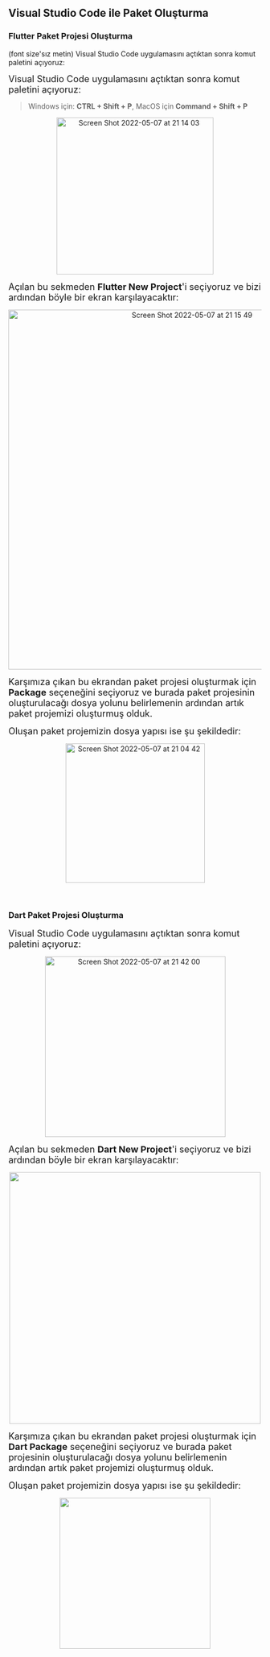 ## Visual Studio Code ile Paket Oluşturma

### Flutter Paket Projesi Oluşturma

(font size'sız metin) Visual Studio Code uygulamasını açtıktan sonra komut paletini açıyoruz:

<font size="4">Visual Studio Code uygulamasını açtıktan sonra komut paletini açıyoruz:</font>
> Windows için: **CTRL + Shift + P**, MacOS için **Command + Shift + P**

<p align="center">
  <img width="312" alt="Screen Shot 2022-05-07 at 21 14 03" src="https://user-images.githubusercontent.com/63751824/167266716-869059ff-8e61-40d6-997c-0f813459e6a0.png">
</p>

<font size="4">Açılan bu sekmeden **Flutter New Project**'i seçiyoruz ve bizi ardından böyle bir ekran karşılayacaktır:</font>

<p align="center">
  <img width="715" alt="Screen Shot 2022-05-07 at 21 15 49" src="https://user-images.githubusercontent.com/63751824/167266766-ed28c5ce-ae78-45f6-a59b-84b529091c64.png">
</p>


<font size="4">Karşımıza çıkan bu ekrandan paket projesi oluşturmak için **Package** seçeneğini seçiyoruz ve burada paket projesinin oluşturulacağı dosya yolunu belirlemenin ardından artık paket projemizi oluşturmuş olduk.</font>


<font size="4">Oluşan paket projemizin dosya yapısı ise şu şekildedir:</font>

<p align="center">
  <img width="277" alt="Screen Shot 2022-05-07 at 21 04 42" src="https://user-images.githubusercontent.com/63751824/167266480-4690dcfb-81c6-4621-b1d5-29775d30c7c4.png">
</p>



<p>&nbsp;</p>

### Dart Paket Projesi Oluşturma

<font size="4">Visual Studio Code uygulamasını açtıktan sonra komut paletini açıyoruz:</font>

<p align="center">
  <img width="359" alt="Screen Shot 2022-05-07 at 21 42 00" src="https://user-images.githubusercontent.com/63751824/167267621-41c4e8ae-650a-44ce-b5c5-5d02df9b0e52.png">
</p>

<font size="4">Açılan bu sekmeden **Dart New Project**'i seçiyoruz ve bizi ardından böyle bir ekran karşılayacaktır:</font>

<p align="center">
  <img src="https://user-images.githubusercontent.com/61869567/162194137-fd726ec9-3b30-4559-aef1-f13f82f06d5d.png" width="500"/>
</p>


<font size="4">Karşımıza çıkan bu ekrandan paket projesi oluşturmak için **Dart Package** seçeneğini seçiyoruz ve burada paket projesinin oluşturulacağı dosya yolunu belirlemenin ardından artık paket projemizi oluşturmuş olduk.</font>

<font size="4">Oluşan paket projemizin dosya yapısı ise şu şekildedir:</font>

<p align="center">
  <img src="https://user-images.githubusercontent.com/61869567/162194420-d6c24e84-78f2-4296-b143-8928307e56e2.png" width= "300 "height="300"/>
</p>










